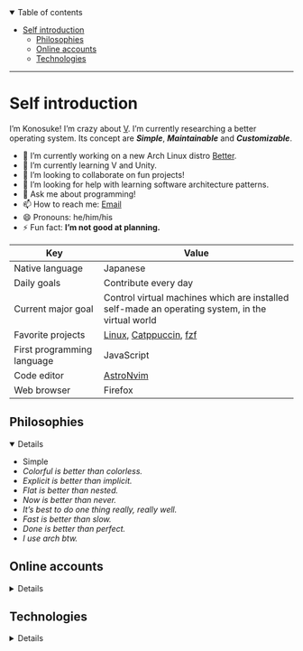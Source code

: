 <!--
**sakkke/sakkke** is a ✨ _special_ ✨ repository because its `README.md` (this file) appears on your GitHub profile.

Here are some ideas to get you started:

- 🔭 I’m currently working on ...
- 🌱 I’m currently learning ...
- 👯 I’m looking to collaborate on ...
- 🤔 I’m looking for help with ...
- 💬 Ask me about ...
- 📫 How to reach me: ...
- 😄 Pronouns: ...
- ⚡ Fun fact: ...
-->

<details open><summary>Table of contents</summary>

- [Self introduction](#self-introduction)
  - [Philosophies](#philosophies)
  - [Online accounts](#online-accounts)
  - [Technologies](#technologies)

</details>

***

# Self introduction

I’m Konosuke!
I’m crazy about [V](https://github.com/vlang/v).
I’m currently researching a better operating system.
Its concept are ***Simple***, ***Maintainable*** and ***Customizable***.

- 🔭 I’m currently working on a new Arch Linux distro [Better](https://github.com/sakkke/better).
- 🌱 I’m currently learning V and Unity.
- 👯 I’m looking to collaborate on fun projects!
- 🤔 I’m looking for help with learning software architecture patterns.
- 💬 Ask me about programming!
- 📫 How to reach me: [Email](mailto:w32w64@gmail.com)
- 😄 Pronouns: he/him/his
- ⚡ Fun fact: **I’m not good at planning.**

Key | Value
-|-
Native language | Japanese
Daily goals | Contribute every day
Current major goal | Control virtual machines which are installed self-made an operating system, in the virtual world
Favorite projects | [Linux](https://github.com/torvalds/linux), [Catppuccin](https://github.com/catppuccin/catppuccin), [fzf](https://github.com/junegunn/fzf)
First programming language | JavaScript
Code editor | [AstroNvim](https://github.com/AstroNvim/AstroNvim)
Web browser | Firefox

## Philosophies

<details open>

- Simple
- *Colorful is better than colorless.*
- *Explicit is better than implicit.*
- *Flat is better than nested.*
- *Now is better than never.*
- *It’s best to do one thing really, really well.*
- *Fast is better than slow.*
- *Done is better than perfect.*
- *I use arch btw.*

</details>

## Online accounts

<details>

- [CodePen](https://codepen.io/sakkke)
- [Facebook](https://www.facebook.com/profile.php?id=100080298587283)
- [GitHub](https://github.com/sakkke)
- [Instagram](https://www.instagram.com/sakkke_dev/)
- [Linkedin](https://www.linkedin.com/in/konosuke-sakai-64918b253/)
- [Spotify](https://open.spotify.com/user/lgembq0v6w8uuug3ynkh6et1f)
- [Stack Overflow](https://stackoverflow.com/users/18221444/sakkke)
- [Twitter](https://twitter.com/SakkkeDev)
- [Unix & Linux](https://unix.stackexchange.com/users/514537/sakkke)
- [YouTube](https://www.youtube.com/channel/UCoaGuNQt8M_6cPyI75K8GJw)
- [Zenn](https://zenn.dev/sakkke)

</details>

## Technologies

<details>

Note that if you are in a web browser, let’s try a key binding `Ctrl` `F` to search!

- Arduino
- Bash
- C
- C#
- C++
- CSS
- Docker
- HTML
- JSON
- JavaScript
- Lua
- Make
- Python
- TOML
- TypeScript
- Vue
- XML
- YAML
- Zsh
- Svelte
- Vim
- AsciiDoc
- LaTeX
- Markdown
- reStructuredText
- V
- React
- Tailwind CSS
- Next.js
- Nuxt
- Astro
- Alpine Linux
- Android
- Arch Linux
- Linux
- Pop!_OS
- Raspberry Pi
- Ubuntu
- WSL
- WSL 2
- Windows
- Windows 10
- Windows 11
- macOS
- Chrome OS
- Debian
- CircleCI
- Codecov
- Netlify
- Vercel
- GitHub Actions
- GitHub Pages
- Git
- GitHub
- EditorConfig
- Vite
- Git LFS
- Unity
- Inkscape
- Microsoft Excel
- Microsoft Word
- Microsoft PowerPoint
- Adobe Photoshop
- Adobe Illustrator
- Adobe Premiere Pro
- Bitwarden
- PyPI
- npm
- Homebrew
- VPM
- GitHub Packages
- Neovim
- Visual Studio Code
- VSCodium
- Supabase
- VirtualBox
- Gitpod
- PostgreSQL
- Firefox
- Google Chrome
- PowerShell
- Nushell
- fish shell
- Deno
- Node.js

</details>
